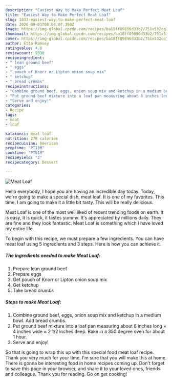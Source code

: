 ```yaml
---
description: "Easiest Way to Make Perfect Meat Loaf"
title: "Easiest Way to Make Perfect Meat Loaf"
slug: 1833-easiest-way-to-make-perfect-meat-loaf
date: 2020-09-01T00:04:07.390Z
image: https://img-global.cpcdn.com/recipes/ba18ff89896d33b2/751x532cq70/meat-loaf-recipe-main-photo.jpg
thumbnail: https://img-global.cpcdn.com/recipes/ba18ff89896d33b2/751x532cq70/meat-loaf-recipe-main-photo.jpg
cover: https://img-global.cpcdn.com/recipes/ba18ff89896d33b2/751x532cq70/meat-loaf-recipe-main-photo.jpg
author: Etta Ramsey
ratingvalue: 4.8
reviewcount: 9330
recipeingredient:
- " lean ground beef"
- " eggs"
- " pouch of Knorr or Lipton onion soup mix"
- " ketchup"
- " bread crumbs"
recipeinstructions:
- "Combine ground beef, eggs, onion soup mix and ketchup in a medium bowl. Add bread crumbs."
- "Put ground beef mixture into a loaf pan measuring about 8 inches long × 4 inches wide × 2 1/2 inches deep. Bake in a 350 degree oven for about 1 hour."
- "Serve and enjoy!"
categories:
- Recipe
tags:
- meat
- loaf

katakunci: meat loaf 
nutrition: 278 calories
recipecuisine: American
preptime: "PT13M"
cooktime: "PT51M"
recipeyield: "2"
recipecategory: Dessert

---
```



![Meat Loaf](https://img-global.cpcdn.com/recipes/ba18ff89896d33b2/751x532cq70/meat-loaf-recipe-main-photo.jpg)

Hello everybody, I hope you are having an incredible day today. Today, we're going to make a special dish, meat loaf. It is one of my favorites. This time, I am going to make it a little bit tasty. This will be really delicious.

Meat Loaf is one of the most well liked of recent trending foods on earth. It is easy, it is quick, it tastes yummy. It's appreciated by millions daily. They are fine and they look fantastic. Meat Loaf is something which I have loved my entire life.




To begin with this recipe, we must prepare a few ingredients. You can have meat loaf using 5 ingredients and 3 steps. Here is how you can achieve it.

<!--inarticleads1-->

##### The ingredients needed to make Meat Loaf:

1. Prepare  lean ground beef
1. Prepare  eggs
1. Get  pouch of Knorr or Lipton onion soup mix
1. Get  ketchup
1. Take  bread crumbs




<!--inarticleads2-->

##### Steps to make Meat Loaf:

1. Combine ground beef, eggs, onion soup mix and ketchup in a medium bowl. Add bread crumbs.
1. Put ground beef mixture into a loaf pan measuring about 8 inches long × 4 inches wide × 2 1/2 inches deep. Bake in a 350 degree oven for about 1 hour.
1. Serve and enjoy!




So that is going to wrap this up with this special food meat loaf recipe. Thank you very much for your time. I'm sure that you will make this at home. There is gonna be interesting food in home recipes coming up. Don't forget to save this page in your browser, and share it to your loved ones, friends and colleague. Thank you for reading. Go on get cooking!
